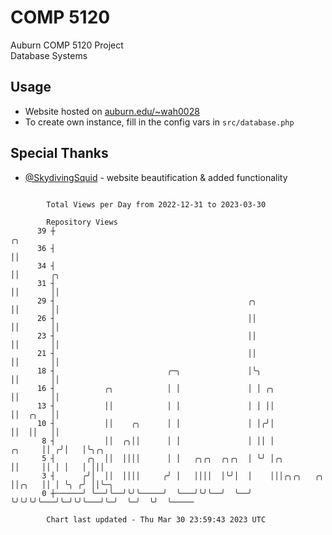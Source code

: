 # COMP 5120
Auburn COMP 5120 Project  
Database Systems

## Usage
- Website hosted on [auburn.edu/~wah0028](https://webhome.auburn.edu/~wah0028/)
- To create own instance, fill in the config vars in `src/database.php`

## Special Thanks
- [@SkydivingSquid](https://github.com/SkydivingSquid) - website beautification & added functionality

```

        Total Views per Day from 2022-12-31 to 2023-03-30

        Repository Views
      39 ┼                                                                    ╭╮
      36 ┤                                                                    ││
      34 ┤                                                                    ││       ╭╮
      31 ┤                                                                    ││       ││
      29 ┤                                           ╭╮                       ││       ││
      26 ┤                                           ││                       ││       ││
      23 ┤                                           ││                       ││       ││
      21 ┤                                           ││                       ││       ││
      18 ┤                         ╭─╮               │╰╮                      ││       ││
      16 ┤           ╭╮            │ │               │ │ ╭╮                   ││       ││
      13 ┤           ││            │ │               │ │ ││                   ││  ╭╮   ││
      10 ┤           ││    ╭╮      │ │               │ │╭╯│                   ││  ││   ││
       8 ┤           ││  ╭╮││      │ │               │ ││ │            ╭╮     ││ ╭╯│   │╰╮╭╮
       5 ┤       ╭╮  ││  ││││      │ │   ╭╮╭╮  ╭╮╭╮  │ ╰╯ │╭╮          ││     ││ │ │   │ │││
       3 ┤      ╭╯│  ││  ││││     ╭╯ │   ││││  │╰╯│  │    │││╭╮╭╮   ╭╮ ││╭╮   ││ │ ╰╮ ╭╯ ││╰─╮
       0 ┼──────╯ ╰──╯╰──╯╰╯╰─────╯  ╰───╯╰╯╰──╯  ╰──╯    ╰╯╰╯╰╯╰───╯╰─╯╰╯╰───╯╰─╯  ╰─╯  ╰╯  ╰─────

        Chart last updated - Thu Mar 30 23:59:43 2023 UTC
        
```
